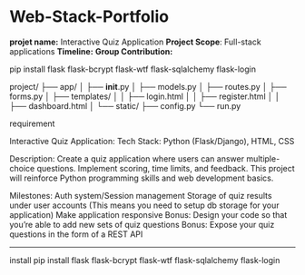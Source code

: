 # Web-Stack-Portfolio
**projet name:** Interactive Quiz Application
**Project Scope**: Full-stack applications
**Timeline:** 
**Group Contribution:**   


pip install flask flask-bcrypt flask-wtf flask-sqlalchemy flask-login

project/
├── app/
│   ├── __init__.py
│   ├── models.py
│   ├── routes.py
│   ├── forms.py
│   ├── templates/
│   │   ├── login.html
│   │   ├── register.html
│   │   ├── dashboard.html
│   └── static/
├── config.py
└── run.py


requirement

Interactive Quiz Application:
Tech Stack:
Python (Flask/Django), HTML, CSS

Description:
Create a quiz application where users can answer multiple-choice questions. Implement scoring, time limits, and feedback. This project will reinforce Python programming skills and web development basics.

Milestones:
Auth system/Session management
Storage of quiz results under user accounts (This means you need to setup db storage for your application)
Make application responsive
Bonus: Design your code so that you’re able to add new sets of quiz questions
Bonus: Expose your quiz questions in the form of a REST API


******
install 
pip install flask flask-bcrypt flask-wtf flask-sqlalchemy flask-login
